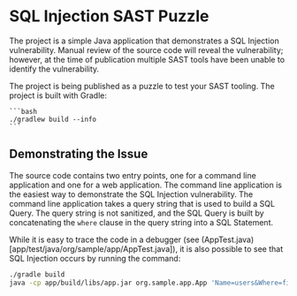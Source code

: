 # SQL Injection SAST Puzzle

The project is a simple Java application that demonstrates a SQL Injection vulnerability. Manual review of the source
code will reveal the vulnerability; however, at the time of publication multiple SAST tools have been unable to identify
the vulnerability.

The project is being published as a puzzle to test your SAST tooling. The project is built with Gradle:

    ```bash
    ./gradlew build --info
    ```

## Demonstrating the Issue

The source code contains two entry points, one for a command line application and one for a web application. The command
line application is the easiest way to demonstrate the SQL Injection vulnerability. The command line application takes
a query string that is used to build a SQL Query. The query string is not sanitized, and the SQL Query is built by
concatenating the `where` clause in the query string into a SQL Statement. 

While it is easy to trace the code in a debugger (see (AppTest.java)[app/test/java/org/sample/app/AppTest.java]), it is also possible
to see that SQL Injection occurs by running the command:

```bash
./gradle build
java -cp app/build/libs/app.jar org.sample.app.App 'Name=users&Where=field%20like%20%27%25%27'
```